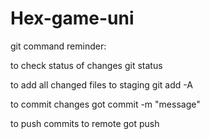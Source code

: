 # Hex-game-uni

git command reminder:

to check status of changes
git status

to add all changed files to staging
git add -A

to commit changes
got commit -m "message"

to push commits to remote
got push
